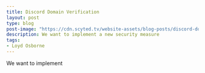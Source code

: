 ```yaml
---
title: Discord Domain Verification
layout: post
type: blog
post-image: "https://cdn.scyted.tv/website-assets/blog-posts/discord-domain-verification.webp"
description: We want to implement a new security measure 
tags:
- Loyd Osborne
---
```


We want to implement